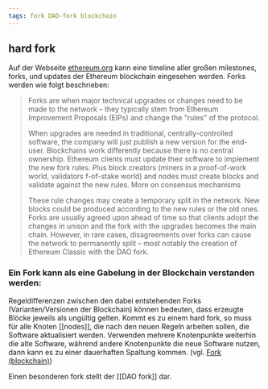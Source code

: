 ```yaml
---
tags: fork DAO-fork blockchain 
---
```

## hard fork

Auf der Webseite [ethereum.org](https://ethereum.org/en/history/) kann eine timeline aller großen milestones, forks, und updates der Ethereum blockchain eingesehen werden. Forks werden wie folgt beschrieben:
> Forks are when major technical upgrades or changes need to be made to the network – they typically stem from Ethereum Improvement Proposals (EIPs) and change the "rules" of the protocol.
>
> When upgrades are needed in traditional, centrally-controlled software, the company will just publish a new version for the end-user. Blockchains work differently because there is no central ownership. Ethereum clients must update their software to implement the new fork rules. Plus block creators (miners in a proof-of-work world, validators f-of-stake world) and nodes must create blocks and validate against the new rules. More on consensus mechanisms
>
>These rule changes may create a temporary split in the network. New blocks could be produced according to the new rules or the old ones. Forks are usually agreed upon ahead of time so that clients adopt the changes in unison and the fork with the upgrades becomes the main chain. However, in rare cases, disagreements over forks can cause the network to permanently split – most notably the creation of Ethereum Classic with the DAO fork.

### Ein Fork kann als eine Gabelung in der Blockchain verstanden werden:

Regeldifferenzen zwischen den dabei entstehenden Forks (Varianten/Versionen der Blockchain) können bedeuten, dass erzeugte Blöcke jeweils als ungültig gelten. Kommt es zu einem hard fork, so muss für alle Knoten [[nodes]], die nach den neuen Regeln arbeiten sollen, die Software aktualisiert werden. Verwenden mehrere Knotenpunkte weiterhin die alte Software, während andere Knotenpunkte die neue Software nutzen, dann kann es zu einer dauerhaften Spaltung kommen. (vgl. [Fork (blockchain)](https://en.wikipedia.org/wiki/Fork_(blockchain)))
 
Einen besonderen fork stellt der [[DAO fork]] dar.